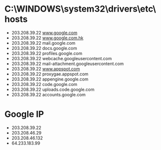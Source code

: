 # C:\WINDOWS\system32\drivers\etc\hosts #

  * 203.208.39.22 www.google.com
  * 203.208.39.22 www.google.com.hk
  * 203.208.39.22 mail.google.com
  * 203.208.39.22 docs.google.com
  * 203.208.39.22 profiles.google.com
  * 203.208.39.22 webcache.googleusercontent.com
  * 203.208.39.22 mail-attachment.googleusercontent.com
  * 203.208.39.22 www.appspot.com
  * 203.208.39.22 proxygae.appspot.com
  * 203.208.39.22 appengine.google.com
  * 203.208.39.22 code.google.com
  * 203.208.39.22 uploads.code.google.com
  * 203.208.39.22 accounts.google.com


# Google IP #

  * 203.208.39.22
  * 203.208.46.29
  * 203.208.46.132
  * 64.233.183.99